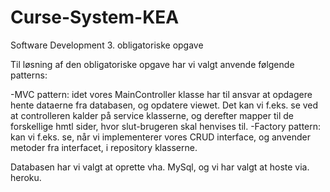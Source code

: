 # Curse-System-KEA
Software Development 3. obligatoriske opgave
		
Til løsning af den obligatoriske opgave har vi valgt anvende følgende patterns:

-MVC pattern: idet vores MainController klasse har til ansvar at opdagere hente dataerne fra databasen, og opdatere viewet. 
Det kan vi f.eks. se ved at controlleren kalder på service klasserne, og derefter mapper til de forskellige hmtl sider, hvor slut-brugeren skal henvises til.
-Factory pattern: kan vi f.eks. se, når vi implementerer vores CRUD interface, og anvender metoder fra interfacet, i repository klasserne. 

Databasen har vi valgt at oprette vha. MySql, og vi har valgt at hoste via. heroku.